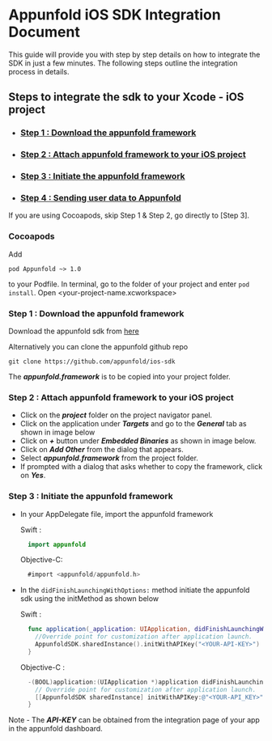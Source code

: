 # Appunfold iOS SDK Integration Document

This guide will provide you with step by step details on how to integrate the SDK in just a few minutes. The following steps outline the integration process in details.

## Steps to integrate the sdk to your Xcode - iOS project
- ### [Step 1 : Download the appunfold framework]()
- ### [Step 2 : Attach appunfold framework to your iOS project]()
- ### [Step 3 : Initiate the appunfold framework]()

- ### [Step 4 : Sending user data to Appunfold]()


If you are using Cocoapods, skip Step 1 & Step 2, go directly to [Step 3].

### Cocoapods
Add 
```
pod Appunfold ~> 1.0
``` 
to your Podfile.
In terminal, go to the folder of your project and enter ``pod install``. Open <your-project-name.xcworkspace>

### Step 1 : Download the appunfold framework
Download the appunfold sdk from [here](http://console.appunfold.com)

Alternatively you can clone the appunfold github repo
```
git clone https://github.com/appunfold/ios-sdk
```
The ***appunfold.framework*** is to be copied into your project folder.

### Step 2 : Attach appunfold framework to your iOS project
- Click on the ***project*** folder on the project navigator panel.
- Click on the application under ***Targets*** and go to the ***General*** tab as shown in image below
- Click on ***+*** button under ***Embedded Binaries*** as shown in image below.
- Click on ***Add Other*** from the dialog that appears.
- Select ***appunfold.framework*** from the project folder. 
- If prompted with a dialog that asks whether to copy the framework, click on ***Yes***.

### Step 3 : Initiate the appunfold framework
- In your AppDelegate file, import the appunfold framework

  Swift :
    ```Swift
      import appunfold
    ```
    Objective-C:
    ```Objective-C 
      #import <appunfold/appunfold.h>
    ```
- In the `didFinishLaunchingWithOptions:` method initiate the appunfold sdk using the initMethod as shown below

  Swift :
    ```Swift
      func application(_application: UIApplication, didFinishLaunchingWithOptions launchOptions: [UIApplicationLaunchOptionsKey: Any]?) -> Bool {
        //Override point for customization after application launch.
        AppunfoldSDK.sharedInstance().initWithAPIKey("<YOUR-API-KEY>")
      } 
    ```

  Objective-C : 
    ```Objective-C
      -(BOOL)application:(UIApplication *)application didFinishLaunchingWithOptions:(NSDictionary *)launchOptions {
        // Override point for customization after application launch.
        [[AppunfoldSDK sharedInstance] initWithAPIKey:@"<YOUR-API_KEY>"];
      }
    ```
Note - The ***API-KEY*** can be obtained from the integration page of your app in the appunfold dashboard.

